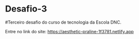 # Desafio-3

#Terceiro desafio do curso de tecnologia da Escola DNC.

Entre no link do site: https://aesthetic-praline-1f3781.netlify.app
